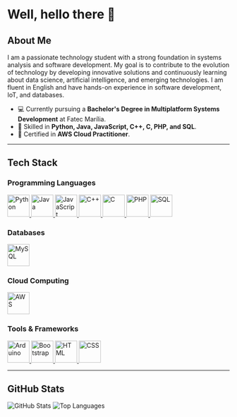 # Well, hello there 👋

## About Me

I am a passionate technology student with a strong foundation in systems analysis and software development. My goal is to contribute to the evolution of technology by developing innovative solutions and continuously learning about data science, artificial intelligence, and emerging technologies. I am fluent in English and have hands-on experience in software development, IoT, and databases.

<ul>
  <li>💻 Currently pursuing a <strong>Bachelor's Degree in Multiplatform Systems Development</strong> at Fatec Marília.</li>
  <li>🚀 Skilled in <strong>Python, Java, JavaScript, C++, C, PHP, and SQL</strong>.</li>
  <li>📖 Certified in <strong>AWS Cloud Practitioner</strong>.</li>
</ul>

---

## Tech Stack

### Programming Languages
<a href="https://www.python.org" target="_blank">
  <img src="https://cdn.jsdelivr.net/gh/devicons/devicon/icons/python/python-original.svg" alt="Python" width="50" height="50">
</a>
<a href="https://www.java.com" target="_blank">
  <img src="https://cdn.jsdelivr.net/gh/devicons/devicon/icons/java/java-original.svg" alt="Java" width="50" height="50">
</a>
<a href="https://developer.mozilla.org/en-US/docs/Web/JavaScript" target="_blank">
  <img src="https://cdn.jsdelivr.net/gh/devicons/devicon/icons/javascript/javascript-original.svg" alt="JavaScript" width="50" height="50">
</a>
<a href="https://isocpp.org" target="_blank">
  <img src="https://cdn.jsdelivr.net/gh/devicons/devicon/icons/cplusplus/cplusplus-original.svg" alt="C++" width="50" height="50">
</a>
<a href="https://www.cprogramming.com" target="_blank">
  <img src="https://cdn.jsdelivr.net/gh/devicons/devicon/icons/c/c-original.svg" alt="C" width="50" height="50">
</a>
<a href="https://www.php.net" target="_blank">
  <img src="https://cdn.jsdelivr.net/gh/devicons/devicon/icons/php/php-original.svg" alt="PHP" width="50" height="50">
</a>
<a href="https://en.wikipedia.org/wiki/SQL" target="_blank">
  <img src="https://img.icons8.com/external-soft-fill-juicy-fish/60/000000/external-sql-coding-and-development-soft-fill-soft-fill-juicy-fish.png" alt="SQL" width="50" height="50">
</a>

### Databases
<a href="https://www.mysql.com" target="_blank">
  <img src="https://cdn.jsdelivr.net/gh/devicons/devicon/icons/mysql/mysql-original.svg" alt="MySQL" width="50" height="50">
</a>

### Cloud Computing
<a href="https://aws.amazon.com" target="_blank">
  <img src="https://cdn.jsdelivr.net/gh/devicons/devicon/icons/amazonwebservices/amazonwebservices-original-wordmark.svg" alt="AWS" width="50" height="50">
</a>

### Tools & Frameworks
<a href="https://www.arduino.cc" target="_blank">
  <img src="https://cdn.jsdelivr.net/gh/devicons/devicon/icons/arduino/arduino-original.svg" alt="Arduino" width="50" height="50">
</a>
<a href="https://getbootstrap.com" target="_blank">
  <img src="https://cdn.jsdelivr.net/gh/devicons/devicon/icons/bootstrap/bootstrap-original.svg" alt="Bootstrap" width="50" height="50">
</a>
<a href="https://developer.mozilla.org/en-US/docs/Web/HTML" target="_blank">
  <img src="https://cdn.jsdelivr.net/gh/devicons/devicon/icons/html5/html5-original.svg" alt="HTML" width="50" height="50">
</a>
<a href="https://developer.mozilla.org/en-US/docs/Web/CSS" target="_blank">
  <img src="https://cdn.jsdelivr.net/gh/devicons/devicon/icons/css3/css3-original.svg" alt="CSS" width="50" height="50">
</a>

---

## GitHub Stats

<img src="https://github-readme-stats.vercel.app/api?username=JoaoVictorGol&show_icons=true&theme=radical" alt="GitHub Stats">
<img src="https://github-readme-stats.vercel.app/api/top-langs/?username=JoaoVictorGol&layout=compact&theme=radical" alt="Top Languages">
